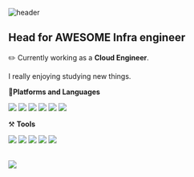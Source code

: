 

<!--
**konsent/konsent** is a ✨ _special_ ✨ repository because its `README.md` (this file) appears on your GitHub profile.

Here are some ideas to get you started:

- 🔭 I’m currently working on ...
- 🌱 I’m currently learning ...
- 👯 I’m looking to collaborate on ...
- 🤔 I’m looking for help with ...
- 💬 Ask me about ...
- 📫 How to reach me: ...
- 😄 Pronouns: ...
- ⚡ Fun fact: ...
-->

![header](https://capsule-render.vercel.app/api?type=waving&color=auto&height=180&section=header&text=KONSENT%20Archive&desc=✅KEEP%20CALM%20and%20BE%20AN%20AWESOME%20ENGINEER%20&descAlignY=80&fontSize=50&fontColor=000000)

## Head for AWESOME Infra engineer

✏️ Currently working as a **Cloud Engineer**.  

   I really enjoying studying new things.
 
  
  
  
📘**Platforms and Languages**

<img src="https://img.shields.io/badge/Python-3776AB?style=flat-square&logo=Python&logoColor=FFFFFF"/> <img src="https://img.shields.io/badge/JavaScript-F7DF1E?style=flat-square&logo=JavaScript&logoColor=FFFFFF"/> <img src="https://img.shields.io/badge/Java-007396?style=flat-square&logo=Java&logoColor=FFFFFF"/> <img src="https://img.shields.io/badge/Kotlin-7F52FF?style=flat-square&logo=Kotlin&logoColor=FFFFFF"/> <img src="https://img.shields.io/badge/React-61DFFB?style=flat-square&logo=React&logoColor=FFFFFF"/> <img src="https://img.shields.io/badge/Linux-FCC624?style=flat-square&logo=Linux&logoColor=FFFFFF"/>


⚒️ **Tools**

<img src="https://img.shields.io/badge/Docker-2496ED?style=flat-square&logo=Docker&logoColor=FFFFFF"/> <img src="https://img.shields.io/badge/Terraform-7b42bc?style=flat-square&logo=Terraform&logoColor=FFFFFF"/> <img src="https://img.shields.io/badge/Ansible-ee0000?style=flat-square&logo=Ansible&logoColor=FFFFFF"/> <img src="https://img.shields.io/badge/Amazon AWS-232f3e?style=flat-square&logo=Amazon AWS&logoColor=FFFFFF"/> <img src="https://img.shields.io/badge/Git-F05032?style=flat-square&logo=Git&logoColor=FFFFFF"/>   
 
  
  
  
<a href="https://konsent.github.io/"><img src="https://img.shields.io/badge/Hoddy Blog-000000?style=flat-square&logo=GitBook&logoColor=ffffff"/></a> 




